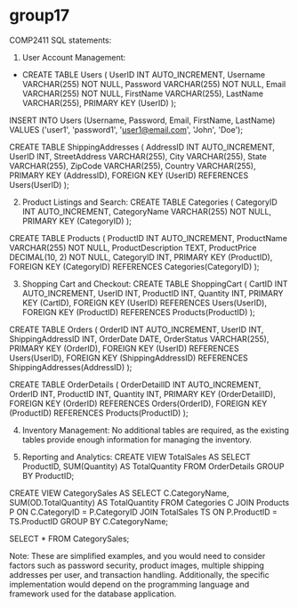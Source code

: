# group17
COMP2411
SQL statements:
1. User Account Management:
- CREATE TABLE Users ( UserID INT AUTO_INCREMENT, Username VARCHAR(255) NOT NULL, Password VARCHAR(255) NOT NULL, Email VARCHAR(255) NOT NULL, FirstName VARCHAR(255), LastName VARCHAR(255), PRIMARY KEY (UserID) );

INSERT INTO Users (Username, Password, Email, FirstName, LastName) VALUES ('user1', 'password1', 'user1@email.com', 'John', 'Doe');

CREATE TABLE ShippingAddresses ( AddressID INT AUTO_INCREMENT, UserID INT, StreetAddress VARCHAR(255), City VARCHAR(255), State VARCHAR(255), ZipCode VARCHAR(255), Country VARCHAR(255), PRIMARY KEY (AddressID), FOREIGN KEY (UserID) REFERENCES Users(UserID) );

2. Product Listings and Search:
CREATE TABLE Categories ( CategoryID INT AUTO_INCREMENT, CategoryName VARCHAR(255) NOT NULL, PRIMARY KEY (CategoryID) );

CREATE TABLE Products ( ProductID INT AUTO_INCREMENT, ProductName VARCHAR(255) NOT NULL, ProductDescription TEXT, ProductPrice DECIMAL(10, 2) NOT NULL, CategoryID INT, PRIMARY KEY (ProductID), FOREIGN KEY (CategoryID) REFERENCES Categories(CategoryID) );

3. Shopping Cart and Checkout:
CREATE TABLE ShoppingCart ( CartID INT AUTO_INCREMENT, UserID INT, ProductID INT, Quantity INT, PRIMARY KEY (CartID), FOREIGN KEY (UserID) REFERENCES Users(UserID), FOREIGN KEY (ProductID) REFERENCES Products(ProductID) );

CREATE TABLE Orders ( OrderID INT AUTO_INCREMENT, UserID INT, ShippingAddressID INT, OrderDate DATE, OrderStatus VARCHAR(255), PRIMARY KEY (OrderID), FOREIGN KEY (UserID) REFERENCES Users(UserID), FOREIGN KEY (ShippingAddressID) REFERENCES ShippingAddresses(AddressID) );

CREATE TABLE OrderDetails ( OrderDetailID INT AUTO_INCREMENT, OrderID INT, ProductID INT, Quantity INT, PRIMARY KEY (OrderDetailID), FOREIGN KEY (OrderID) REFERENCES Orders(OrderID), FOREIGN KEY (ProductID) REFERENCES Products(ProductID) );

4. Inventory Management:
No additional tables are required, as the existing tables provide enough information for managing the inventory.

5. Reporting and Analytics:
CREATE VIEW TotalSales AS SELECT ProductID, SUM(Quantity) AS TotalQuantity FROM OrderDetails GROUP BY ProductID;

CREATE VIEW CategorySales AS SELECT C.CategoryName, SUM(OD.TotalQuantity) AS TotalQuantity FROM Categories C JOIN Products P ON C.CategoryID = P.CategoryID JOIN TotalSales TS ON P.ProductID = TS.ProductID GROUP BY C.CategoryName;

SELECT * FROM CategorySales;

Note: These are simplified examples, and you would need to consider factors such as password security, product images, multiple shipping addresses per user, and transaction handling. Additionally, the specific implementation would depend on the programming language and framework used for the database application. 
